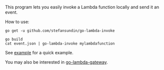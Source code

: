 This program lets you easily invoke a Lambda function locally and send it an event.

How to use:
```
go get -u github.com/stefansundin/go-lambda-invoke

go build
cat event.json | go-lambda-invoke mylambdafunction
```

See [example](example) for a quick example.

You may also be interested in [go-lambda-gateway](https://github.com/stefansundin/go-lambda-gateway).
